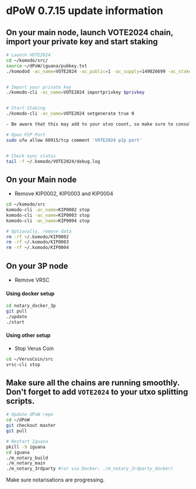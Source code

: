 # dPoW 0.7.15 update information

## On your main node, launch VOTE2024 chain, import your private key and start staking

```bash
# Launch VOTE2024
cd ~/komodo/src/
source ~/dPoW/iguana/pubkey.txt
./komodod -ac_name=VOTE2024 -ac_public=1 -ac_supply=149826699 -ac_staked=10 -addnode=65.21.52.182 -pubkey=$pubkey &


# Import your private key
./komodo-cli -ac_name=VOTE2024 importprivkey $privkey


# Start Staking
./komodo-cli -ac_name=VOTE2024 setgenerate true 0

- Be aware that this may add to your utxo count, so make sure to consolidate periodically.

# Open P2P Port
sudo ufw allow 60915/tcp comment 'VOTE2024 p2p port'


# Check sync status
tail -f ~/.komodo/VOTE2024/debug.log
```


## On your **Main node**

- Remove KIP0002, KIP0003 and KIP0004

```bash
cd ~/komodo/src
komodo-cli -ac_name=KIP0002 stop
komodo-cli -ac_name=KIP0003 stop
komodo-cli -ac_name=KIP0004 stop

# Optionally, remove data
rm -rf ~/.komodo/KIP0002
rm -rf ~/.komodo/KIP0003
rm -rf ~/.komodo/KIP0004
```


## On your **3P node**

- Remove VRSC

#### Using docker setup

```bash
cd notary_docker_3p
git pull
./update
./start
```

#### Using other setup

- Stop Verus Coin

```bash
cd ~/VerusCoin/src
vrsc-cli stop
```

## Make sure all the chains are running smoothly. Don't forget to add `VOTE2024` to your utxo splitting scripts.

```bash
# Update dPoW repo
cd ~/dPoW
git checkout master
git pull

# Restart Iguana
pkill -9 iguana
cd iguana
./m_notary_build
./m_notary_main
./m_notary_3rdparty #(or via Docker: ./m_notary_3rdparty_docker)
```

Make sure notarisations are progressing.
